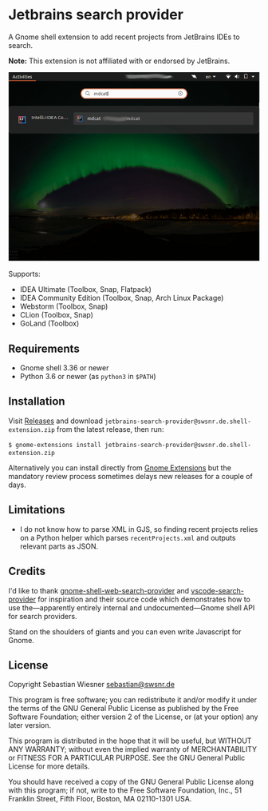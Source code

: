 # Jetbrains search provider

A Gnome shell extension to add recent projects from JetBrains IDEs to search.

**Note:** This extension is not affiliated with or endorsed by JetBrains.

![Screenshot](./screenshot.png)

Supports:

- IDEA Ultimate (Toolbox, Snap, Flatpack)
- IDEA Community Edition (Toolbox, Snap, Arch Linux Package)
- Webstorm (Toolbox, Snap)
- CLion (Toolbox, Snap)
- GoLand (Toolbox)

## Requirements

- Gnome shell 3.36 or newer
- Python 3.6 or newer (as `python3` in `$PATH`)

## Installation

Visit [Releases] and download `jetbrains-search-provider@swsnr.de.shell-extension.zip`
from the latest release, then run:

```console
$ gnome-extensions install jetbrains-search-provider@swsnr.de.shell-extension.zip
```

Alternatively you can install directly from [Gnome Extensions][gexts] but the
mandatory review process sometimes delays new releases for a couple of days.

[gexts]: https://extensions.gnome.org/extension/3115/jetbrains-search-provider/
[releases]: https://github.com/lunaryorn/jetbrains-search-provider/releases

## Limitations

- I do not know how to parse XML in GJS, so finding recent projects relies on a
  Python helper which parses `recentProjects.xml` and outputs relevant parts as
  JSON.

## Credits

I'd like to thank [gnome-shell-web-search-provider][1] and [vscode-search-provider][2]
for inspiration and their source code which demonstrates how to use the—apparently
entirely internal and undocumented—Gnome shell API for search providers.

Stand on the shoulders of giants and you can even write Javascript for Gnome.

[1]: https://github.com/mrakow/gnome-shell-web-search-provider
[2]: https://github.com/jomik/vscode-search-provider

## License

Copyright Sebastian Wiesner <sebastian@swsnr.de>

This program is free software; you can redistribute it and/or modify
it under the terms of the GNU General Public License as published by
the Free Software Foundation; either version 2 of the License, or
(at your option) any later version.

This program is distributed in the hope that it will be useful,
but WITHOUT ANY WARRANTY; without even the implied warranty of
MERCHANTABILITY or FITNESS FOR A PARTICULAR PURPOSE. See the
GNU General Public License for more details.

You should have received a copy of the GNU General Public License along
with this program; if not, write to the Free Software Foundation, Inc.,
51 Franklin Street, Fifth Floor, Boston, MA 02110-1301 USA.
